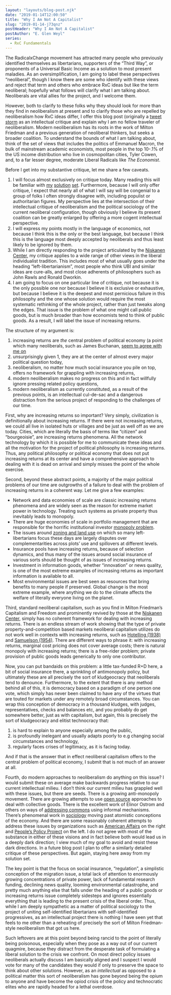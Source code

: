 ```yaml
---
layout: "layouts/blog-post.njk"
date: "2019-01-14T12:00:50"
title: "Why I Am Not A Capitalist"
slug: "2019-01-14-j73qnz"
postHeader: "Why I Am Not A Capitalist"
postAuthor: "E. Glen Weyl"
series:
  - RxC Fundamentals
---
```


The RadicalxChange movement has attracted many people who previously identified themselves as libertarians, supporters of the “Third Way”, or proponents of a Universal Basic Income as a solution to most present maladies. As an oversimplification, I am going to label these perspectives “neoliberal”, though I know there are some who identify with these views and reject that term and others who embrace RxC ideas but like the term neoliberal; hopefully what follows will clarify what I am talking about. Neoliberals are vital allies for the project, and I welcome them.

However, both to clarify to these folks why they should look for more than they find in neoliberalism at present and to clarify those who are repelled by neoliberalism how RxC ideas differ, I offer this blog post (originally a [tweet storm](https://twitter.com/glenweyl/status/1080037811779264512) as an intellectual critique and explain why I am no fellow traveler of neoliberalism. Modern neoliberalism has its roots in the work of Milton Friedman and a previous generation of neoliberal thinkers, but seeks a broader coalition. To understand the bounds of what I am talking about, think of the set of views that includes the politics of Emmanuel Macron, the bulk of mainstream academic economists, most people in the top 10-.1% of the US income distribution who live in cosmopolitan cities, Tyler Cowen, and, to a far lesser degree, moderate Liberal Radicals like _The Economist_.

Before I get into my substantive critique, let me share a few caveats.

1.  I will focus almost exclusively on critique today. Many reading this will be familiar with [my](http://www.radicalmarkets.com/) [solution](https://papers.ssrn.com/sol3/papers.cfm?abstract_id=3243656) [set](https://papers.ssrn.com/sol3/papers.cfm?abstract_id=3306738). Furthermore, because I will only offer critique, I expect that nearly all of what I will say will be congenial to a group of folks I often strongly disagree with, including populist or authoritarian figures. My perspective lies at the intersection of their intellectual critique of neoliberalism and the political sociology of the current neoliberal configuration, though obviously I believe its present coalition can be greatly enlarged by offering a more cogent intellectual perspective.
2.  I will express my points mostly in the language of economics, not because I think this is the only or the best language, but because I think this is the language most deeply accepted by neoliberals and thus least likely to be ignored by them.
3.  While I am directly responding to the project articulated by the [Niskanen Center](https://niskanencenter.org/wp-content/uploads/2018/12/Niskanen-vision-paper-final-PDF.pdf), my critique applies to a wide range of other views in the liberal individualist tradition. This includes most of what usually goes under the heading “left-libertarianism”, most people who think UBI and similar ideas are cure-alls, and most close adherents of philosophers such as John Rawls and Ronald Dworkin.
4.  I am going to focus on one particular line of critique, not because it is the only possible one nor because I believe it is exclusive or exhaustive, but because I believe it is the deepest and most pernicious failure in this philosophy and the one whose solution would require the most systematic rethinking of the whole project, rather than just tweaks along the edges. That issue is the problem of what one might call public goods, but is much broader than how economists tend to think of public goods. As a result, I will label the issue of increasing returns.

The structure of my argument is:

1.  increasing returns are _the_ central problem of political economy (a point which many neoliberals, such as James Buchanan, [seem to agree with me on](https://books.google.com/books?hl=en&lr=&id=d4yFu-yVn1AC&oi=fnd&pg=PA3&dq=buchanan+increasing+returns&ots=z36V-soMYp&sig=nCuyzLSpV1dE7e-YKtDvKIlyL3Q)
2.  unsurprisingly given 1, they are at the center of almost every major political question today,
3.  neoliberalism, no matter how much social insurance you pile on top, offers no framework for grappling with increasing returns,
4.  modern neoliberalism makes no progress on this and in fact willfully ignore pressing related policy questions,
5.  modern neoliberalism as currently constituted, as a result of the previous points, is an intellectual cul-de-sac and a dangerous distraction from the serious project of responding to the challenges of our time.

First, why are increasing returns so important? Very simply, civilization is definitionally about increasing returns. If there were not increasing returns, we could all live in isolated huts or villages and be just as well off as we are today. Cities, which are literally the basis of terms like “citizen” and “bourgeoisie”, are increasing returns phenomena. All the network technology by which it is possible for me to communicate these ideas and all the motivation for the project of political philosophy is increasing returns. Thus, any political philosophy or political economy that does not put increasing returns at its center and have a comprehensive approach to dealing with it is dead on arrival and simply misses the point of the whole exercise.

Second, beyond these abstract points, a majority of the major political problems of our time are outgrowths of a failure to deal with the problem of increasing returns in a coherent way. Let me give a few examples:

- Network and data economies of scale are classic increasing returns phenomena and are widely seen as the reason for extreme market power in technology. Treating such systems as private property thus inevitably leads to monopoly.
- There are huge economies of scale in portfolio management that are responsible for the horrific institutional investor [monopoly problem](https://papers.ssrn.com/sol3/papers.cfm?abstract_id=2872754.).
- The issues around [zoning and land use](https://devonzuegel.com/post/for-the-greater-good-the-game-theory-of-zoning) on which so many left-libertarians focus these days are largely disputes over complementarities across plots’ use and spillovers at different levels.
- Insurance pools have increasing returns, because of selection dynamics, and thus many of the issues around social insurance of various sorts should be thought of as issues of increasing returns.
- Investment in information goods, whether “innovation” or news quality, is one of the most extreme examples of increasing returns as important information is available to all.
- Most environmental issues are best seen as resources that bring benefits to many people if preserved. Global change is the most extreme example, where anything we do to the climate affects the welfare of literally everyone living on the planet.

Third, standard neoliberal capitalism, such as you find in Milton Friedman’s Capitalism and Freedom and prominently revived by those at the [Niskanen Center](https://www.amazon.com/Captured-Economy-Powerful-Themselves-Inequality-ebook/dp/B075KJ1JFQ), simply has no coherent framework for dealing with increasing returns. There is an endless stream of work showing that the type of private property-and-competition based markets neoliberal capitalism utilizes do not work well in contexts with increasing returns, such as [Hotelling (1938)](https://www.jstor.org/stable/pdf/1907054.pdf?seq=1#page_scan_tab_contents) and [Samuelson (1954)](https://www.ses.unam.mx/docencia/2007II/Lecturas/Mod3_Samuelson.pdf). There are different ways to phrase it: with increasing returns, marginal cost pricing does not cover average costs; there is natural monopoly with increasing returns; there is a free-rider problem; private provision of public goods leads generically to only one contributor.

Now, you can put bandaids on this problem: a little tax-funded R+D here, a bit of social insurance there, a sprinkling of antimonopoly policy, but ultimately these are all precisely the sort of kludgeocracy that neoliberals tend to denounce. Furthermore, to the extent that there is any method behind all of this, it is democracy based on a paradigm of one person one vote, which simply has never been claimed to have any of the virtues that are touted for markets under any remotely broad circumstances. You can wrap this conception of democracy in a thousand kludges, with judges, representatives, checks and balances etc, and you probably do get somewhere better, just as with capitalism, but again, this is precisely the sort of kludgeocracy and elitist technocracy that:

1.  is hard to explain to anyone especially among the public,
2.  is profoundly inelegant and usually adapts poorly to e.g changing social circumstances and technology,
3.  regularly faces crises of legitimacy, as it is facing today.

And if that is the answer that in effect neoliberal capitalism offers to the central problem of political economy, I submit that is not much of an answer at all.

Fourth, do modern approaches to neoliberalism do anything on this issue? I would submit these on average make backwards progress relative to our current intellectual milieu. I don’t think our current milieu has grappled well with these issues, but there are seeds. There is a growing anti-monopoly movement. There are growing attempts to use [open source](https://www.amazon.com/Wealth-Networks-Production-Transforms-Markets/dp/0300125771) approaches to deal with collective goods. There is the excellent work of Elinor Ostrom and others on ways of [addressing commons](https://wtf.tw/ref/ostrom_1990.pdf) using informal mechanisms. There’s phenomenal work in [sociology](https://en.wikipedia.org/wiki/Erving_Goffman) moving past atomistic conceptions of the economy. And there are some reasonably coherent attempts to address these issues by organizations such as [American Affairs](https://americanaffairsjournal.org) on the right and [People’s Policy Project](https://www.peoplespolicyproject.org) on the left. I do not agree with most of the substance in either of these visions and in fact believe both would lead us in a deeply dark direction; I view much of my goal to avoid and resist these dark directions. In a future blog post I plan to offer a similarly detailed critique of these perspectives. But again, staying here away from my solution set.

The key point is that the focus on social insurance, “regulation”, a simplistic conception of the migration issue, a total lack of attention to enormously growing concentrations of private power, lack of fundamental research funding, declining news quality, looming environmental catastrophe, and pretty much anything else that falls under the heading of a public goods or increasing returns issue completely sidesteps and ignores essentially everything that is leading to the present crisis of the liberal order. Thus, while I am deeply sympathetic as a matter of political sociology to the project of uniting self-identified libertarians with self-identified progressives, as an intellectual project there is nothing I have seen yet that feels to me other than a reheating of precisely the sort of Milton Friedman-style neoliberalism that got us here.

Such leftovers are at this point beyond being rancid to the point of literally being poisonous, especially when they pose as a way out of our current quagmire, because they distract from the desperate task of formulating a liberal solution to the crisis we confront. On most direct policy issues neoliberals actually discuss I am basically aligned and I suspect I would vote for many of the candidates they would if only to preserve the space to think about other solutions. However, as an _intellectual_ as opposed to a political matter this sort of neoliberalism has gone beyond being the opium to anyone and have become the opiod crisis of the policy and technocratic elites who are rapidly headed for a lethal overdose.
